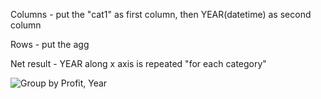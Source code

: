 Columns - put the "cat1" as first column, then YEAR(datetime) as second column

Rows - put the agg

Net result - YEAR along x axis is repeated "for each category"

![Group by Profit, Year](https://i.imgur.com/IWBhIXR.png)
